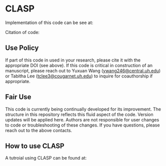 # CLASP
Implementation of this code can be see at: 

Citation of code: 

## Use Policy
If part of this code in used in your research, please cite it with the appropriate DOI (see above). If this code is critical in construction of an manuscript, please reach out to Yuxuan Wang (ywang246@central.uh.edu) or Tabitha Lee (tclee3@cougarnet.uh.edu) to inquire for coauthorship if appropriate.

## Fair Use
This code is currently being continually developed for its improvement. The structure in this repository reflects this fluid aspect of the code. Version updates will be applied here. Authors are not responsible for user changes to code or troubleshooting of these changes. If you have questions, please reach out to the above contacts.

## How to use CLASP
A tutroial using CLASP can be found at:
